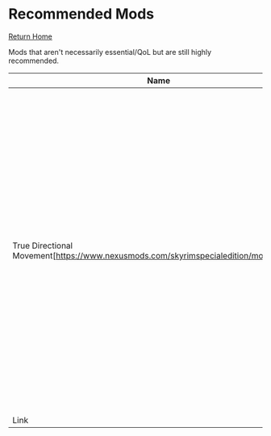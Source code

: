 # Recommended Mods
[Return Home](https://github.com/Geborgen/usefulmods)

Mods that aren't necessarily essential/QoL but are still highly recommended.

| Name  | Description | AE | Labels |
| ------------- | ------------- | ------------ | ------------ |
| True Directional Movement[https://www.nexusmods.com/skyrimspecialedition/mods/51614]  |  Overhauls the third person gameplay similarly to modern action RPGs, entirely through SKSE. Move and attack in any direction. Includes a custom target lock component and an animated target reticle widget, target headtracking, projectile aim support during target lock, mount support and more! Modular and customizable through MCM.   | :white_check_mark: |
| Link  | Desc  | :white_check_mark: | n/a |

